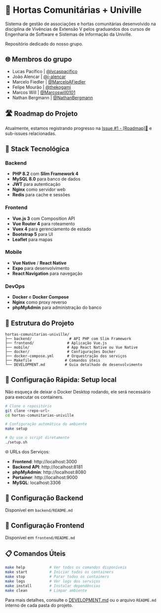 # 🌱 Hortas Comunitárias + Univille

Sistema de gestão de associações e hortas comunitárias desenvolvido na disciplina de Vivências de Extensão V pelos graduandos dos cursos de Engenharia de Software e Sistemas de Informação da Univille.

Repositório dedicado do nosso grupo.

## 🌐 Membros do grupo

- Lucas Pacífico | [@lvcaspacifico](https://github.com/lvcaspacifico)
- João Alencar | [@j-alencar](https://github.com/j-alencar)
- Marcelo Fiedler | [@MarceloAFiedler](https://github.com/MarceloAFiedler)
- Felipe Mourão | [@thekogami](https://github.com/thekogami)
- Marcos Will | [@Marcoswill0101](https://github.com/Marcoswill0101)
- Nathan Bergmann | [@NathanBergmann](https://github.com/NathanBergmann)

## 🛣️ Roadmap do Projeto

Atualmente, estamos registrando progresso na [Issue #1 - [Roadmap]🔗](https://github.com/lvcaspacifico/hortas-comunitarias-univille/issues/1) e sub-issues relacionadas.


## 🚀 Stack Tecnológica

### Backend
- **PHP 8.2** com **Slim Framework 4**
- **MySQL 8.0** para banco de dados
- **JWT** para autenticação
- **Nginx** como servidor web
- **Redis** para cache e sessões

### Frontend
- **Vue.js 3** com Composition API
- **Vue Router 4** para roteamento
- **Vuex 4** para gerenciamento de estado
- **Bootstrap 5** para UI
- **Leaflet** para mapas

### Mobile
- **Vue Native** / **React Native**
- **Expo** para desenvolvimento
- **React Navigation** para navegação

### DevOps
- **Docker** e **Docker Compose**
- **Nginx** como proxy reverso
- **phpMyAdmin** para administração do banco

## 📁 Estrutura do Projeto

```
hortas-comunitarias-univille/
├── backend/                 # API PHP com Slim Framework
├── frontend/               # Aplicação Vue.js
├── mobile/                 # App React Native ou Vue Native
├── docker/                 # Configurações Docker
├── docker-compose.yml      # Orquestração dos serviços
├── Makefile               # Comandos úteis
└── DEVELOPMENT.md         # Guia detalhado de desenvolvimento
```

## 🔧 Configuração Rápida: Setup local

Não esqueça de deixar o Docker Desktop rodando, ele será necessário para executar os containers.

```bash
# Clone o repositório
git clone <repo-url>
cd hortas-comunitarias-univille

# Configuração automática do ambiente
make setup

# Ou use o script diretamente
./setup.sh
```

🌐 URLs dos Serviços:

- **Frontend**: http://localhost:3000
- **Backend API**: http://localhost:8181
- **phpMyAdmin**: http://localhost:8080
- **Portainer**: http://localhost:9000
- **MySQL**: localhost:3306

## 🔧 Configuração Backend

Disponível em `backend/README.md`

## 🔧 Configuração Frontend

Disponível em `frontend/README.md`

## 📋 Comandos Úteis

```bash
make help           # Ver todos os comandos disponíveis
make start          # Iniciar todos os containers
make stop           # Parar todos os containers
make logs           # Ver logs dos serviços
make install        # Instalar dependências
make clean          # Limpar ambiente
```

Para mais detalhes, consulte o [DEVELOPMENT.md](DEVELOPMENT.md) ou o arquivo `README.md` interno de cada pasta do projeto.
